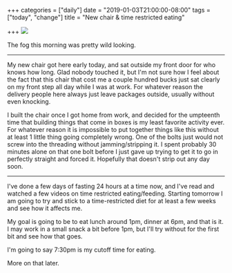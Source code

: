 +++
categories = ["daily"]
date = "2019-01-03T21:00:00-08:00"
tags = ["today", "change"]
title = "New chair & time restricted eating"

+++
![](/uploads/IMG_8792.JPG)

The fog this morning was pretty wild looking.

***

My new chair got here early today, and sat outside my front door for who knows how long. Glad nobody touched it, but I'm not sure how I feel about the fact that this chair that cost me a couple hundred bucks just sat clearly on my front step all day while I was at work. For whatever reason the delivery people here always just leave packages outside, usually without even knocking.

I built the chair once I got home from work, and decided for the umpteenth time that building things that come in boxes is my least favorite activity ever. For whatever reason it is impossible to put together things like this without at least 1 little thing going completely wrong. One of the bolts just would not screw into the threading without jamming/stripping it. I spent probably 30 minutes alone on that one bolt before I just gave up trying to get it to go in perfectly straight and forced it. Hopefully that doesn't strip out any day soon.

***

I've done a few days of fasting 24 hours at a time now, and I've read and watched a few videos on time restricted eating/feeding. Starting tomorrow I am going to try and stick to a time-restricted diet for at least a few weeks and see how it affects me.

My goal is going to be to eat lunch around 1pm, dinner at 6pm, and that is it. I may work in a small snack a bit before 1pm, but I'll try without for the first bit and see how that goes.

I'm going to say 7:30pm is my cutoff time for eating.

More on that later.